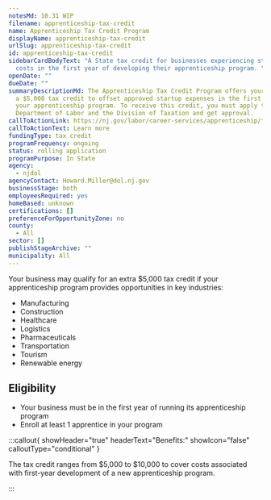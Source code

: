 ```yaml
---
notesMd: 10.31 WIP
filename: apprenticeship-tax-credit
name: Apprenticeship Tax Credit Program
displayName: apprenticeship-tax-credit
urlSlug: apprenticeship-tax-credit
id: apprenticeship-tax-credit
sidebarCardBodyText: "A State tax credit for businesses experiencing startup
  costs in the first year of developing their apprenticeship program. "
openDate: ""
dueDate: ""
summaryDescriptionMd: The Apprenticeship Tax Credit Program offers your business
  a $5,000 tax credit to offset approved startup expenses in the first year of
  your apprenticeship program. To receive this credit, you must apply to the
  Department of Labor and the Division of Taxation and get approval.
callToActionLink: https://nj.gov/labor/career-services/apprenticeship/taxcredit
callToActionText: Learn more
fundingType: tax credit
programFrequency: ongoing
status: rolling application
programPurpose: In State
agency:
  - njdol
agencyContact: Howard.Miller@dol.nj.gov
businessStage: both
employeesRequired: yes
homeBased: unknown
certifications: []
preferenceForOpportunityZone: no
county:
  - All
sector: []
publishStageArchive: ""
municipality: All
---
```

Your business may qualify for an extra $5,000 tax credit if your apprenticeship program provides opportunities in key industries:

* Manufacturing
* Construction
* Healthcare
* Logistics
* Pharmaceuticals
* Transportation
* Tourism
* Renewable energy

## Eligibility

* Your business must be in the first year of running its apprenticeship program
* Enroll at least 1 apprentice in your program

:::callout{ showHeader="true" headerText="Benefits:" showIcon="false" calloutType="conditional" }

The tax credit ranges from $5,000 to $10,000 to cover costs associated with first-year development of a new apprenticeship program.

:::